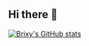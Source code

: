 ## Hi there 👋

[![Brixy's GitHub stats](https://github-readme-stats.vercel.app/api?username=br1xxy&theme=github_dark&show_icons=true)](https://github.com/br1xxy/github-readme-stats)

<!--
**Br1xxy/Br1xxy** is a ✨ _special_ ✨ repository because its `README.md` (this file) appears on your GitHub profile.

Here are some ideas to get you started:

- 🔭 I’m currently working on ...
- 🌱 I’m currently learning ...
- 👯 I’m looking to collaborate on ...
- 🤔 I’m looking for help with ...
- 💬 Ask me about ...
- 📫 How to reach me: ...
- 😄 Pronouns: ...
- ⚡ Fun fact: ...
-->
